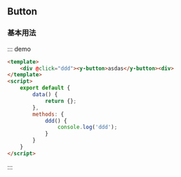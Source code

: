 <script>
    export default {
        data() {
            return {};
        },
        methods: {
            ddd() {
                console.log('ddd');
            }
        }
    }
</script>
## Button

### 基本用法

::: demo
```html
<template>
    <div @click="ddd"><y-button>asdas</y-button><div>
</template>
<script>
    export default {
        data() {
            return {};
        },
        methods: {
            ddd() {
                console.log('ddd');
            }
        }
    }
</script>
```
:::
